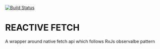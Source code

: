 [![Build Status](https://travis-ci.com/thearavind/reactive-fetch.svg?branch=master)](https://travis-ci.com/thearavind/reactive-fetch)

# REACTIVE FETCH

A wrapper around native fetch api which follows RxJs observalbe pattern